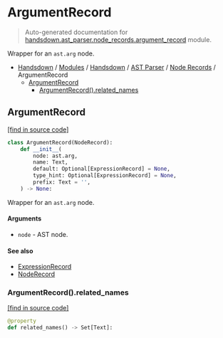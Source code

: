 # ArgumentRecord

> Auto-generated documentation for [handsdown.ast_parser.node_records.argument_record](https://github.com/vemel/handsdown/blob/master/handsdown/ast_parser/node_records/argument_record.py) module.

Wrapper for an `ast.arg` node.

- [Handsdown](../../../README.md#-handsdown---python-documentation-generator) / [Modules](../../../MODULES.md#modules) / [Handsdown](../../index.md#handsdown) / [AST Parser](../index.md#ast-parser) / [Node Records](index.md#node-records) / ArgumentRecord
    - [ArgumentRecord](#argumentrecord)
        - [ArgumentRecord().related_names](#argumentrecordrelated_names)

## ArgumentRecord

[[find in source code]](https://github.com/vemel/handsdown/blob/master/handsdown/ast_parser/node_records/argument_record.py#L15)

```python
class ArgumentRecord(NodeRecord):
    def __init__(
        node: ast.arg,
        name: Text,
        default: Optional[ExpressionRecord] = None,
        type_hint: Optional[ExpressionRecord] = None,
        prefix: Text = '',
    ) -> None:
```

Wrapper for an `ast.arg` node.

#### Arguments

- `node` - AST node.

#### See also

- [ExpressionRecord](expression_record.md#expressionrecord)
- [NodeRecord](node_record.md#noderecord)

### ArgumentRecord().related_names

[[find in source code]](https://github.com/vemel/handsdown/blob/master/handsdown/ast_parser/node_records/argument_record.py#L38)

```python
@property
def related_names() -> Set[Text]:
```
